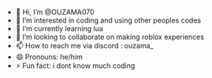 - 👋 Hi, I’m @OUZAMA070
- 👀 I’m interested in coding and using other peoples codes
- 🌱 I’m currently learning lua
- 💞️ I’m looking to collaborate on making roblox experiences
- 📫 How to reach me via discord :   ouzama_
- 😄 Pronouns: he/him
- ⚡ Fun fact: i dont know much coding

<!---
OUZAMA070/OUZAMA070 is a ✨ special ✨ repository because its `README.md` (this file) appears on your GitHub profile.
You can click the Preview link to take a look at your changes.
--->
